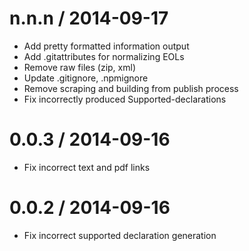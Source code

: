 
n.n.n / 2014-09-17
==================

 * Add pretty formatted information output
 * Add .gitattributes for normalizing EOLs
 * Remove raw files (zip, xml)
 * Update .gitignore, .npmignore
 * Remove scraping and building from publish process
 * Fix incorrectly produced Supported-declarations

0.0.3 / 2014-09-16
==================

 * Fix incorrect text and pdf links

0.0.2 / 2014-09-16
==================

 * Fix incorrect supported declaration generation
